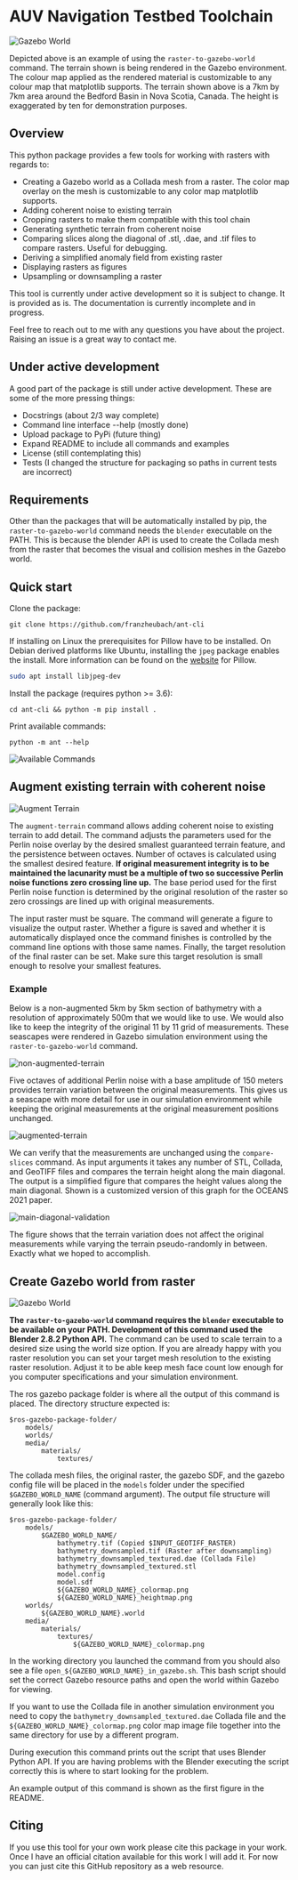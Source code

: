 # AUV Navigation Testbed Toolchain

![Gazebo World](images/gazebo-world.png)

Depicted above is an example of using the `raster-to-gazebo-world` command. The terrain shown is being rendered in the Gazebo environment. The colour map applied as the rendered material is customizable to any colour map that matplotlib supports. The terrain shown above is a 7km by 7km area around the Bedford Basin in Nova Scotia, Canada. The height is exaggerated by ten for demonstration purposes.

## Overview

This python package provides a few tools for working with rasters with regards to:

 * Creating a Gazebo world as a Collada mesh from a raster. The color map overlay on the mesh is customizable to any color map matplotlib supports.
 * Adding coherent noise to existing terrain
 * Cropping rasters to make them compatible with this tool chain
 * Generating synthetic terrain from coherent noise
 * Comparing slices along the diagonal of .stl, .dae, and .tif files to compare rasters. Useful for debugging.
 * Deriving a simplified anomaly field from existing raster
 * Displaying rasters as figures
 * Upsampling or downsampling a raster

This tool is currently under active development so it is subject to change. It is provided as is. The documentation is currently incomplete and in progress.

Feel free to reach out to me with any questions you have about the project. Raising an issue is a great way to contact me.


## Under active development

A good part of the package is still under active development. These are some of the more pressing things:

 * Docstrings (about 2/3 way complete)
 * Command line interface --help (mostly done)
 * Upload package to PyPi (future thing)
 * Expand README to include all commands and examples
 * License (still contemplating this)
 * Tests (I changed the structure for packaging so paths in current tests are incorrect)

## Requirements

Other than the packages that will be automatically installed by pip, the `raster-to-gazebo-world` command needs the `blender` executable on the PATH. This is because the blender API is used to create the Collada mesh from the raster that becomes the visual and collision meshes in the Gazebo world.


## Quick start

Clone the package:

```
git clone https://github.com/franzheubach/ant-cli
```

If installing on Linux the prerequisites for Pillow have to be installed. On Debian derived platforms like Ubuntu, installing the `jpeg` package enables the install. More information can be found on the [website](https://pillow.readthedocs.io/en/stable/installation.html#external-libraries) for Pillow.

```bash
sudo apt install libjpeg-dev

```

Install the package (requires python >= 3.6):

```
cd ant-cli && python -m pip install .
```

Print available commands:

```
python -m ant --help
```

![Available Commands](images/ant-help.png)

## Augment existing terrain with coherent noise

![Augment Terrain](images/ant-augment-terrain.png)

The `augment-terrain` command allows adding coherent noise to existing terrain to add detail. The command adjusts the parameters used for the Perlin noise overlay by the desired smallest guaranteed terrain feature, and the persistence between octaves. Number of octaves is calculated using the smallest desired feature. **If original measurement integrity is to be maintained the lacunarity must be a multiple of two so successive Perlin noise functions zero crossing line up.** The base period used for the first Perlin noise function is determined by the original resolution of the raster so zero crossings are lined up with original measurements.

The input raster must be square. The command will generate a figure to visualize  the output raster. Whether a figure is saved and whether it is automatically displayed once the command finishes is controlled by the command line options with those same names. Finally, the target resolution of the final raster can be set. Make sure this target resolution is small enough to resolve your smallest features.

### Example

Below is a non-augmented 5km by 5km section of bathymetry with a resolution of approximately 500m that we would like to use. We would also like to keep the integrity of the original 11 by 11 grid of measurements. These seascapes were rendered in Gazebo simulation environment using the `raster-to-gazebo-world` command.

![non-augmented-terrain](images/non-augmented-terrain.png)

Five octaves of additional Perlin noise with a base amplitude of 150 meters provides terrain variation between the original measurements. This gives us a seascape with more detail for use in our simulation environment while keeping the original measurements at the original measurement positions unchanged.

![augmented-terrain](images/augmented-terrain.png)

We can verify that the measurements are unchanged using the `compare-slices` command. As input arguments it takes any number of STL, Collada, and GeoTIFF files and compares the terrain height along the main diagonal. The output is a simplified figure that compares the height values along the main diagonal. Shown is a customized version of this graph for the OCEANS 2021 paper.

![main-diagonal-validation](images/main-diagonal-validation.png)

The figure shows that the terrain variation does not affect the original measurements while varying the terrain pseudo-randomly in between. Exactly what we hoped to accomplish.

## Create Gazebo world from raster

![Gazebo World](images/ant-raster-to-gazebo-world.png)

**The `raster-to-gazebo-world` command requires the `blender` executable to be available on your PATH. Development of this command used the Blender 2.8.2 Python API.**  The command can be used to scale terrain to a desired size using the world size option. If you are already happy with you raster resolution you can set your target mesh resolution to the existing raster resolution. Adjust it to be able keep mesh face count low enough for you computer specifications and your simulation environment.

The ros gazebo package folder is where all the output of this command is placed. The directory structure expected is:

```
$ros-gazebo-package-folder/
    models/
    worlds/
    media/
        materials/
            textures/
```

The collada mesh files, the original raster, the gazebo SDF, and the gazebo config file will be placed in the `models` folder under the specified `$GAZEBO_WORLD_NAME` (command argument). The output file structure will generally look like this:

```
$ros-gazebo-package-folder/
    models/
        $GAZEBO_WORLD_NAME/
            bathymetry.tif (Copied $INPUT_GEOTIFF_RASTER)
            bathymetry_downsampled.tif (Raster after downsampling)
            bathymetry_downsampled_textured.dae (Collada File)
            bathymetry_downsampled_textured.stl
            model.config
            model.sdf
            ${GAZEBO_WORLD_NAME}_colormap.png
            ${GAZEBO_WORLD_NAME}_heightmap.png
    worlds/
        ${GAZEBO_WORLD_NAME}.world
    media/
        materials/
            textures/
                ${GAZEBO_WORLD_NAME}_colormap.png
```

In the working directory you launched the command from you should also see a file `open_${GAZEBO_WORLD_NAME}_in_gazebo.sh`. This bash script should set the correct Gazebo resource paths and open the world within Gazebo for viewing.

If you want to use the Collada file in another simulation environment you need to copy the `bathymetry_downsampled_textured.dae` Collada file and the `${GAZEBO_WORLD_NAME}_colormap.png` color map image file together into the same directory for use by a different program.

During execution this command prints out the script that uses Blender Python API. If you are having problems with the Blender executing the script correctly this is where to start looking for the problem.

An example output of this command is shown as the first figure in the README.

## Citing

If you use this tool for your own work please cite this package in your work. Once I have an official citation available for this work I will add it. For now you can just cite this GitHub repository as a web resource.
